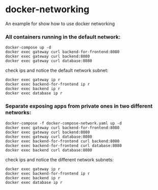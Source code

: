 # docker-networking
An example for show how to use docker networking

### All containers running in the default network:

```
docker-compose up -d
docker exec gateway curl backend-for-frontend:8080
docker exec gateway curl backend:8080
docker exec gateway curl database:8080
```

check ips and notice the default network subnet: 

```
docker exec gateway ip r
docker exec backend-for-frontend ip r
docker exec backend ip r
docker exec database ip r
```

### Separate exposing apps from private ones in two different networks:

```
docker-compose -f docker-compose-network.yaml up -d
docker exec gateway curl backend-for-frontend:8080
docker exec gateway curl backend:8080
docker exec gateway curl database:8080
docker exec backend-for-frontend curl backend:8080
docker exec backend-for-frontend curl database:8080
docker exec backend curl database:8080
```
check ips and notice the different network subnets: 

```
docker exec gateway ip r
docker exec backend-for-frontend ip r
docker exec backend ip r
docker exec database ip r
```